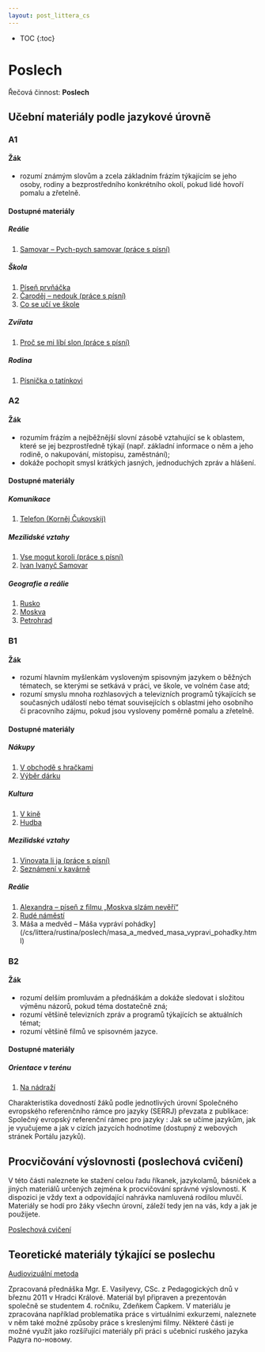 ```yaml
---
layout: post_littera_cs
---
```

* TOC
{:toc}

# Poslech

Řečová činnost: **Poslech**

## Učební materiály podle jazykové úrovně

### A1

#### Žák

- rozumí známým slovům a zcela základním frázím týkajícím se jeho osoby, rodiny a bezprostředního konkrétního okolí, pokud lidé hovoří pomalu a zřetelně.

#### Dostupné materiály

##### Reálie

1. [Samovar – Pych-pych samovar (práce s písní)](/cs/littera/rustina/poslech/samovar_pych-pych_samovar_(prace_s_pisni).html)

##### Škola

1. [Píseň prvňáčka](/cs/littera/rustina/poslech/pisen_prvnacka.html)
2. [Čaroděj – nedouk (práce s písní)](/cs/littera/rustina/poslech/carodej_nedouk_(prace_s_pisni).html)
3. [Co se učí ve škole](/cs/littera/rustina/poslech/co_se_uci_ve_skole.html)

##### Zvířata

1. [Proč se mi líbí slon (práce s písní)](/cs/littera/rustina/poslech/proc_se_mi_libi_slon_(prace_s_pisni).html)

##### Rodina

1. [Písnička o tatínkovi](/cs/littera/rustina/poslech/pisnicka_o_tatinkovi.html)

### A2

#### Žák

- rozumím frázím a nejběžnější slovní zásobě vztahující se k oblastem, které se jej bezprostředně týkají (např. základní informace o něm a jeho rodině, o nakupování, místopisu, zaměstnání);
- dokáže pochopit smysl krátkých jasných, jednoduchých zpráv a hlášení.

#### Dostupné materiály

##### Komunikace

1. [Telefon (Korněj Čukovskij)](/cs/littera/rustina/poslech/telefon_(kornej_cukovskij).html)

##### Mezilidské vztahy

1. [Vse mogut koroli (práce s písní)](/cs/littera/rustina/poslech/vse_mogut_koroli_(prace_s_pisni).html)
2. [Ivan Ivanyč Samovar](/cs/littera/rustina/poslech/ivan_ivanyc_samovar.html)

##### Geografie a reálie

1. [Rusko](/cs/littera/rustina/poslech/rusko.html)
2. [Moskva](/cs/littera/rustina/poslech/moskva.html)
3. [Petrohrad](/cs/littera/rustina/poslech/petrohrad.html)

### B1

#### Žák

- rozumí hlavním myšlenkám vysloveným spisovným jazykem o běžných tématech, se kterými se setkává v práci, ve škole, ve volném čase atd;
- rozumí smyslu mnoha rozhlasových a televizních programů týkajících se současných událostí nebo témat souvisejících s oblastmi jeho osobního či pracovního zájmu, pokud jsou vysloveny poměrně pomalu a zřetelně.

#### Dostupné materiály

##### Nákupy

1. [V obchodě s hračkami](/cs/littera/rustina/poslech/v_obchode_s_hrackami.html)
2. [Výběr dárku](/cs/littera/rustina/poslech/vyber_darku.html)

##### Kultura

1. [V kině](/cs/littera/rustina/poslech/v_kine.html)
2. [Hudba](/cs/littera/rustina/poslech/hudba.html)

##### Mezilidské vztahy

1. [Vinovata li ja (práce s písní)](/cs/littera/rustina/poslech/vinovata_li_ja_(prace_s_pisni).html)
2. [Seznámení v kavárně](/cs/littera/rustina/poslech/seznameni_v_kavarne.html)

##### Reálie

1. [Alexandra – píseň z filmu „Moskva slzám nevěří“](/cs/littera/rustina/poslech/alexandra_pisen_z_filmu_moskva_slzam_neveri.html)
2. [Rudé náměstí](/cs/littera/rustina/poslech/rude_namesti.html)
3. Máša a medvěd – Máša vypráví pohádky](/cs/littera/rustina/poslech/masa_a_medved_masa_vypravi_pohadky.html)

### B2

#### Žák

- rozumí delším promluvám a přednáškám a dokáže sledovat i složitou výměnu názorů, pokud téma dostatečně zná;
- rozumí většině televizních zpráv a programů týkajících se aktuálních témat;
- rozumí většině filmů ve spisovném jazyce.

#### Dostupné materiály

##### Orientace v terénu

1. [Na nádraží](/cs/littera/rustina/poslech/na_nadrazi.html)

Charakteristika dovedností žáků podle jednotlivých úrovní Společného evropského referenčního rámce pro jazyky (SERRJ) převzata z publikace: Společný evropský referenční rámec pro jazyky : Jak se učíme jazykům, jak je vyučujeme a jak v cizích jazycích hodnotíme (dostupný z webových stránek Portálu jazyků).

## Procvičování výslovnosti (poslechová cvičení)

V této části naleznete ke stažení celou řadu říkanek, jazykolamů, básniček a jiných materiálů určených zejména k procvičování správné výslovnosti. K dispozici je vždy text a odpovídající nahrávka namluvená rodilou mluvčí. Materiály se hodí pro žáky všechn úrovní, záleží tedy jen na vás, kdy a jak je použijete.

[Poslechová cvičení](/cs/littera/rustina/poslech/poslechova-cviceni.html)

## Teoretické materiály týkající se poslechu

[Audiovizuální metoda](/cs/littera/rustina/poslech/audiovizualni_metoda.html)

Zpracovaná přednáška Mgr. E. Vasilyevy, CSc. z Pedagogických dnů v březnu 2011 v Hradci Králové. Materiál byl připraven a prezentován společně se studentem 4. ročníku, Zdeňkem Čapkem. V materiálu je zpracována například problematika práce s virtuálními exkurzemi, naleznete v něm také možné způsoby práce s kreslenými filmy. Některé části je možné využít jako rozšířující materiály při práci s učebnicí ruského jazyka Радуга по-новому.

